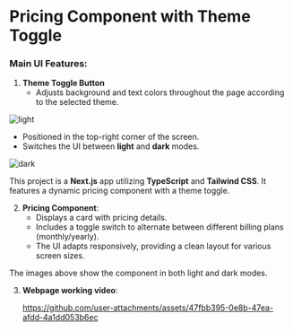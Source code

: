 # Pricing Component with Theme Toggle

### Main UI Features:

1. **Theme Toggle Button**
   - Adjusts background and text colors throughout the page according to the selected theme.

![light](https://github.com/user-attachments/assets/d06089eb-cd9f-482b-94f6-a903a207ca79)

   - Positioned in the top-right corner of the screen.
   - Switches the UI between **light** and **dark** modes.

![dark](https://github.com/user-attachments/assets/a7cdd8dd-7363-4406-95e3-37e74b1d48ae)

This project is a **Next.js** app utilizing **TypeScript** and **Tailwind CSS**. It features a dynamic pricing component with a theme toggle.



2. **Pricing Component**:
   - Displays a card with pricing details.
   - Includes a toggle switch to alternate between different billing plans (monthly/yearly).
   - The UI adapts responsively, providing a clean layout for various screen sizes. 

The images above show the component in both light and dark modes.

3. **Webpage working video**:

   https://github.com/user-attachments/assets/47fbb395-0e8b-47ea-afdd-4a1dd053b6ec
